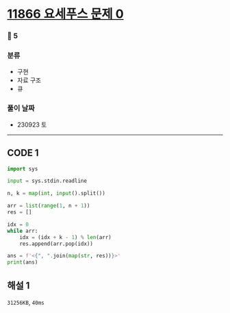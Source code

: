 # [11866 요세푸스 문제 0](https://www.acmicpc.net/problem/11866)

### 🥈 5

### 분류

- 구현
- 자료 구조
- 큐

### 풀이 날짜

- 230923 토

---

## CODE 1

```python
import sys

input = sys.stdin.readline

n, k = map(int, input().split())

arr = list(range(1, n + 1))
res = []

idx = 0
while arr:
    idx = (idx + k - 1) % len(arr)
    res.append(arr.pop(idx))

ans = f'<{", ".join(map(str, res))}>'
print(ans)
```

## 해설 1

`31256KB`, `40ms`
